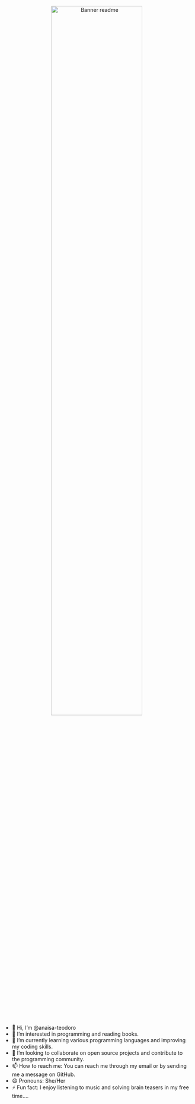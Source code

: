 <p align="center">
    <img src="https://github.com/anaisa-teodoro/projeto-I-teste/assets/159851571/e1922b30-b786-4139-99c6-d16286fea0d0 " alt="Banner readme" style="width:70%;">
</p>



- 👋 Hi, I’m @anaisa-teodoro
- 👀 I’m interested in programming and reading books.
- 🌱 I’m currently learning various programming languages and improving my coding skills.
- 💞️ I’m looking to collaborate on open source projects and contribute to the programming community.
- 📫 How to reach me: You can reach me through my email or by sending me a message on GitHub.
- 😄 Pronouns: She/Her
- ⚡ Fun fact: I enjoy listening to music and solving brain teasers in my free time....

<!---
anaisa-teodoro/anaisa-teodoro is a ✨ special ✨ repository because its `README.md` (this file) appears on your GitHub profile.
You can click the Preview link to take a look at your changes.
--->
